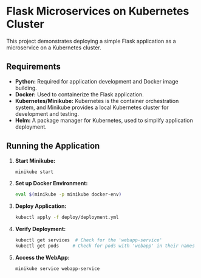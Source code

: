# Flask Microservices on Kubernetes Cluster

This project demonstrates deploying a simple Flask application as a microservice on a Kubernetes cluster.

## Requirements

* **Python:** Required for application development and Docker image building.
* **Docker:** Used to containerize the Flask application.
* **Kubernetes/Minikube:** Kubernetes is the container orchestration system, and Minikube provides a local Kubernetes cluster for development and testing.
* **Helm:** A package manager for Kubernetes, used to simplify application deployment.

## Running the Application

1. **Start Minikube:**
   ```bash
   minikube start

2. **Set up Docker Environment:**
   ```bash
   eval $(minikube -p minikube docker-env)

3. **Deploy Application:**
   ```bash
   kubectl apply -f deploy/deployment.yml

4. **Verify Deployment:**
   ```bash
   kubectl get services  # Check for the 'webapp-service' 
   kubectl get pods     # Check for pods with 'webapp' in their names

5. **Access the WebApp:**
   ```bash
   minikube service webapp-service

